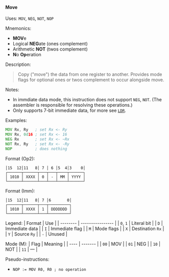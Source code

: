#### Move

Uses:
`MOV`, `NEG`, `NOT`, `NOP`

Mnemonics:
- **MOV**e
- Logical **NEG**ate (ones complement)
- Arithmetic **NOT** (twos complement)
- **N**o **Op**eration

Description:
> Copy ("move") the data from one register to another.
> Provides mode flags for optional ones or twos complement to occur alongside move.

Notes:
- In immdiate data mode, this instruction does not support `NEG`, `NOT`.
  (The assembler is responsible for resolving these operations.)
- Only supports 7-bit immediate data, for more see [`LDR`](./LDR.md).

Examples:
```asm
MOV Rx, Ry   ; set Rx <- Ry
MOV Rx, 0d16 ; set Rx <- 16
NEG Rx       ; set Rx <- ~Rx
NOT Rx, Ry   ; set Rx <- -Ry
NOP          ; does nothing
```

Format (Op2):
```
│15  12│11   8│ 7 │ 6 │5  4│3    0│
┌──────┬──────┬───┬───┬────┬──────┐
│ 1010 │ XXXX │ 0 │ - │ MM │ YYYY │
└──────┴──────┴───┴───┴────┴──────┘
```

Format (Imm):
```
│15  12│11   8│ 7 │6       0│
┌──────┬──────┬───┬─────────┐
│ 1010 │ XXXX │ 1 │ DDDDDDD │
└──────┴──────┴───┴─────────┘
```

Legend:
| Format   | Use              |
| -------- | ---------------- |
| `0`, `1` | Literal bit      |
| `D`      | Immediate data   |
| `I`      | Immediate flag   |
| `M`      | Mode flags       |
| `X`      | Destination `Rx` |
| `Y`      | Source `Ry`      |
| `-`      | Unused           |

Mode (M):
| Flag | Meaning |
| ---- | ------- |
| `00` | MOV     |
| `01` | NEG     |
| `10` | NOT     |
| `11` | —       |

Pseudo-instructions:
- `NOP := MOV R0, R0 ; no operation`
